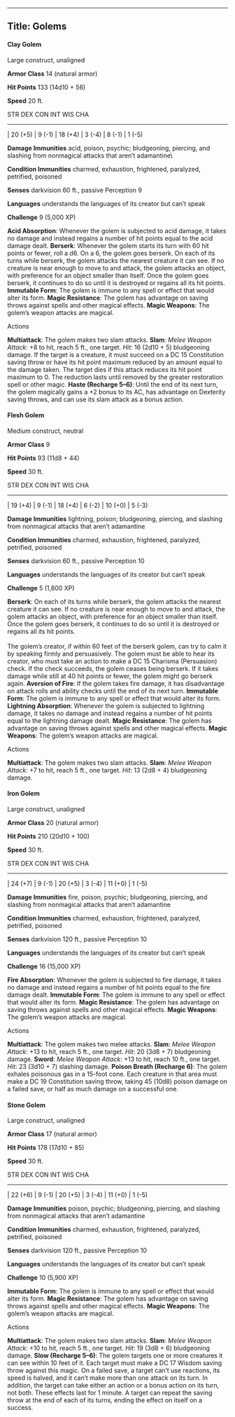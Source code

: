 -------------------------
Title: Golems
-------------------------


#### Clay Golem

Large construct, unaligned

**Armor Class** 14 (natural armor)

**Hit Points** 133 (14d10 + 56)

**Speed** 20 ft.

  STR       DEX      CON       INT      WIS      CHA
  --------- -------- --------- -------- -------- --------
  | 20 (+5)   | 9 (-1)   | 18 (+4)   | 3 (-4)   | 8 (-1)   | 1 (-5)

**Damage Immunities** acid, poison, psychic; bludgeoning, piercing, and
slashing from nonmagical attacks that aren’t adamantine\

**Condition Immunities** charmed, exhaustion, frightened, paralyzed,
petrified, poisoned

**Senses** darkvision 60 ft., passive Perception 9

**Languages** understands the languages of its creator but can’t speak

**Challenge** 9 (5,000 XP)


**Acid Absorption**: Whenever the golem is subjected to acid damage,
    it takes no damage and instead regains a number of hit points equal
    to the acid damage dealt.
**Berserk**: Whenever the golem starts its turn with 60 hit points
    or fewer, roll a d6. On a 6, the golem goes berserk. On each of its
    turns while berserk, the golem attacks the nearest creature it
    can see. If no creature is near enough to move to and attack, the
    golem attacks an object, with preference for an object smaller
    than itself. Once the golem goes berserk, it continues to do so
    until it is destroyed or regains all its hit points.
**Immutable Form**: The golem is immune to any spell or effect that
    would alter its form.
**Magic Resistance**: The golem has advantage on saving throws
    against spells and other magical effects.
**Magic Weapons**: The golem’s weapon attacks are magical.


Actions

**Multiattack**: The golem makes two slam attacks.
**Slam**: *Melee Weapon Attack*: +8 to hit, reach 5 ft., one target.
    *Hit*: 16 (2d10 + 5) bludgeoning damage. If the target is a
    creature, it must succeed on a DC 15 Constitution saving throw or
    have its hit point maximum reduced by an amount equal to the
    damage taken. The target dies if this attack reduces its hit point
    maximum to 0. The reduction lasts until removed by the greater
    restoration spell or other magic.
**Haste (Recharge 5–6)**: Until the end of its next turn, the golem
    magically gains a +2 bonus to its AC, has advantage on Dexterity
    saving throws, and can use its slam attack as a bonus action.

#### Flesh Golem

Medium construct, neutral

**Armor Class** 9

**Hit Points** 93 (11d8 + 44)

**Speed** 30 ft.

  STR       DEX      CON       INT      WIS       CHA
  --------- -------- --------- -------- --------- --------
  | 19 (+4)   | 9 (-1)   | 18 (+4)   | 6 (-2)   | 10 (+0)   | 5 (-3)

**Damage Immunities** lightning, poison; bludgeoning, piercing, and
slashing from nonmagical attacks that aren’t adamantine

**Condition Immunities** charmed, exhaustion, frightened, paralyzed,
petrified, poisoned

**Senses** darkvision 60 ft., passive Perception 10

**Languages** understands the languages of its creator but can’t speak

**Challenge** 5 (1,800 XP)


**Berserk**: On each of its turns while berserk, the golem attacks
    the nearest creature it can see. If no creature is near enough to
    move to and attack, the golem attacks an object, with preference for
    an object smaller than itself. Once the golem goes berserk, it
    continues to do so until it is destroyed or regains all its hit
    points.\
    \
    The golem’s creator, if within 60 feet of the berserk golem, can try
    to calm it by speaking firmly and persuasively. The golem must be
    able to hear its creator, who must take an action to make a DC 15
    Charisma (Persuasion) check. If the check succeeds, the golem ceases
    being berserk. If it takes damage while still at 40 hit points or
    fewer, the golem might go berserk again.
**Aversion of Fire**: If the golem takes fire damage, it has
    disadvantage on attack rolls and ability checks until the end of its
    next turn.
**Immutable Form**: The golem is immune to any spell or effect that
    would alter its form.
**Lightning Absorption**: Whenever the golem is subjected to
    lightning damage, it takes no damage and instead regains a number of
    hit points equal to the lightning damage dealt.
**Magic Resistance**: The golem has advantage on saving throws
    against spells and other magical effects.
**Magic Weapons**: The golem’s weapon attacks are magical.


Actions

**Multiattack**: The golem makes two slam attacks.
**Slam**: *Melee Weapon Attack*: +7 to hit, reach 5 ft., one target.
    *Hit*: 13 (2d8 + 4) bludgeoning damage.

#### Iron Golem

Large construct, unaligned

**Armor Class** 20 (natural armor)

**Hit Points** 210 (20d10 + 100)

**Speed** 30 ft.

  STR       DEX      CON       INT      WIS       CHA
  --------- -------- --------- -------- --------- --------
  | 24 (+7)   | 9 (-1)   | 20 (+5)   | 3 (-4)   | 11 (+0)   | 1 (-5)

**Damage Immunities** fire, poison, psychic; bludgeoning, piercing, and
slashing from nonmagical attacks that aren’t adamantine

**Condition Immunities** charmed, exhaustion, frightened, paralyzed,
petrified, poisoned

**Senses** darkvision 120 ft., passive Perception 10

**Languages** understands the languages of its creator but can’t speak

**Challenge** 16 (15,000 XP)


**Fire Absorption**: Whenever the golem is subjected to fire damage,
    it takes no damage and instead regains a number of hit points equal
    to the fire damage dealt.
**Immutable Form**: The golem is immune to any spell or effect that
    would alter its form.
**Magic Resistance**: The golem has advantage on saving throws
    against spells and other magical effects.
**Magic Weapons**: The golem’s weapon attacks are magical.


Actions

**Multiattack**: The golem makes two melee attacks.
**Slam**: *Melee Weapon Attack*: +13 to hit, reach 5 ft.,
    one target. *Hit*: 20 (3d8 + 7) bludgeoning damage.
**Sword**: *Melee Weapon Attack*: +13 to hit, reach 10 ft.,
    one target. *Hit*: 23 (3d10 + 7) slashing damage.
**Poison Breath (Recharge 6)**: The golem exhales poisonous gas in a
    15-foot cone. Each creature in that area must make a DC 19
    Constitution saving throw, taking 45 (10d8) poison damage on a
    failed save, or half as much damage on a successful one.

#### Stone Golem

Large construct, unaligned

**Armor Class** 17 (natural armor)

**Hit Points** 178 (17d10 + 85)

**Speed** 30 ft.

  STR       DEX      CON       INT      WIS       CHA
  --------- -------- --------- -------- --------- --------
  | 22 (+6)   | 9 (-1)   | 20 (+5)   | 3 (-4)   | 11 (+0)   | 1 (-5)

**Damage Immunities** poison, psychic; bludgeoning, piercing, and
slashing from nonmagical attacks that aren’t adamantine

**Condition Immunities** charmed, exhaustion, frightened, paralyzed,
petrified, poisoned

**Senses** darkvision 120 ft., passive Perception 10

**Languages** understands the languages of its creator but can’t speak

**Challenge** 10 (5,900 XP)


**Immutable Form**: The golem is immune to any spell or effect that
    would alter its form.
**Magic Resistance**: The golem has advantage on saving throws
    against spells and other magical effects.
**Magic Weapons**: The golem’s weapon attacks are magical.


Actions

**Multiattack**: The golem makes two slam attacks.
**Slam**: *Melee Weapon Attack*: +10 to hit, reach 5 ft.,
    one target. *Hit*: 19 (3d8 + 6) bludgeoning damage.
**Slow (Recharge 5–6)**: The golem targets one or more creatures it
    can see within 10 feet of it. Each target must make a DC 17 Wisdom
    saving throw against this magic. On a failed save, a target can’t
    use reactions, its speed is halved, and it can’t make more than one
    attack on its turn. In addition, the target can take either an
    action or a bonus action on its turn, not both. These effects last
    for 1 minute. A target can repeat the saving throw at the end of
    each of its turns, ending the effect on itself on a success.

